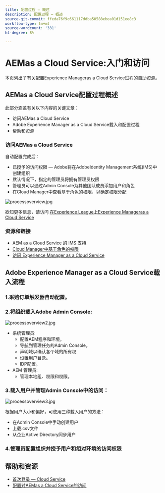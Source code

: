 ```yaml
---
title: 配置过程 — 概述
description: 配置过程 — 概述
source-git-commit: ffeda76f9c661117ddba50588ebea01d151ee8c3
workflow-type: tm+mt
source-wordcount: '331'
ht-degree: 8%

---
```



# AEMas a Cloud Service:入门和访问

本页列出了有关配置Experience Manageras a Cloud Service过程的自助资源。

## AEMas a Cloud Service配置过程概述

此部分涵盖有关以下内容的关键文章：

* 访问AEMas a Cloud Service
* Adobe Experience Manager as a Cloud Service载入和配置过程
* 帮助和资源


### 访问AEMas a Cloud Service

自动配置完成后：

* 已授予的访问权限 — Adobe将在AdobeIdentity Management系统(IMS)中创建组织
* 默认情况下，指定的管理员将拥有管理员权限
* 管理员可以通过Admin Console为其他团队成员添加用户和角色
* 在Cloud Manager中查看基于角色的权限，以确定权限分配

![processoverview.jpg](assets/processOverview.jpg)


欲知更多信息，请访问 [在Experience League上Experience Manageras a Cloud Service](https://experienceleague.adobe.com/docs/experience-manager-cloud-service/onboarding/home.html?lang=en)

### 资源和链接

* [AEM as a Cloud Service 的 IMS 支持](https://experienceleague.adobe.com/docs/experience-manager-cloud-service/security/ims-support.html?lang=en)
* [Cloud Manager中基于角色的权限](https://experienceleague.adobe.com/docs/experience-manager-cloud-service/onboarding/what-is-required/role-based-permissions.html?lang=en#what-is-required)
* [访问 Experience Manager as a Cloud Service](https://experienceleague.adobe.com/docs/experience-manager-cloud-service/onboarding/getting-access/navigation.html?lang=en#getting-access)


## Adobe Experience Manager as a Cloud Service载入流程

### 1.采购订单触发器自动配置。

### 2.将组织载入Adobe Admin Console:

![processoverview2.jpg](assets/processOverview2.jpg)

* 系统管理员:
   * 配置AEM程序和环境。
   * 导航到管理任务的Admin Console。
   * 声明域以确认各个域的所有权
   * 设置用户目录。
   * IDP配置。
* AEM 管理员:
   * 管理本地组、权限和权限。

### 3.载入用户并管理Admin Console中的访问：

![processoverview3.jpg](assets/processOverview3.jpg)

根据用户大小和偏好，可使用三种载入用户的方法：
* 在Admin Console中手动创建用户
* 上载.csv文件
* 从企业Active Directory同步用户

### 4.管理员配置组织并授予用户和组对环境的访问权限

## 帮助和资源

* [首次登录 — Cloud Service](/help/journey-onboarding/sysadmin/learning-path-aem-users.md)
* [配置对AEMas a Cloud Service的访问](https://experienceleague.adobe.com/docs/experience-manager-learn/cloud-service/accessing/overview.html?lang=en#accessing)
